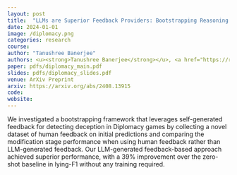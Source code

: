 ```yaml
---
layout: post
title:  "LLMs are Superior Feedback Providers: Bootstrapping Reasoning for Lie Detection with Self-Generated Feedback"
date: 2024-01-01
image: /diplomacy.png
categories: research
course:
author: "Tanushree Banerjee"
authors: <u><strong>Tanushree Banerjee</strong></u>, <a href="https://richardzhu123.github.io/">Richard Zhu</a>, <a href="https://runzhe-yang.science/">Runzhe Yang</a>, <a href="https://www.cs.princeton.edu/~karthikn/">Karthik Narasimhan</a>
paper: pdfs/diplomacy_main.pdf
slides: pdfs/diplomacy_slides.pdf
venue: ArXiv Preprint
arxiv: https://arxiv.org/abs/2408.13915
code: 
website: 
---
```


We investigated a bootstrapping framework that leverages self-generated feedback for detecting deception in Diplomacy games by collecting a novel dataset of human feedback on initial predictions and comparing the modification stage performance when using human feedback rather than LLM-generated feedback. Our LLM-generated feedback-based approach achieved superior performance, with a 39% improvement over the zero-shot baseline in lying-F1 without any training required.
